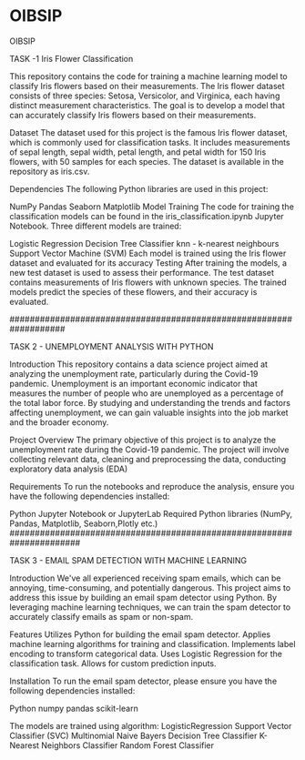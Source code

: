 # OIBSIP
OIBSIP

TASK -1 Iris Flower Classification

This repository contains the code for training a machine learning model to classify Iris flowers based on their measurements. The Iris flower dataset consists of three species: Setosa, Versicolor, and Virginica, each having distinct measurement characteristics. The goal is to develop a model that can accurately classify Iris flowers based on their measurements.

Dataset
The dataset used for this project is the famous Iris flower dataset, which is commonly used for classification tasks. It includes measurements of sepal length, sepal width, petal length, and petal width for 150 Iris flowers, with 50 samples for each species. The dataset is available in the repository as iris.csv.

Dependencies
The following Python libraries are used in this project:

NumPy
Pandas
Seaborn
Matplotlib
Model Training
The code for training the classification models can be found in the iris_classification.ipynb Jupyter Notebook. Three different models are trained:

Logistic Regression
Decision Tree Classifier
knn - k-nearest neighbours
Support Vector Machine (SVM)
Each model is trained using the Iris flower dataset and evaluated for its accuracy
Testing
After training the models, a new test dataset is used to assess their performance. The test dataset contains measurements of Iris flowers with unknown species. The trained models predict the species of these flowers, and their accuracy is evaluated.

###################################################################

TASK 2 - UNEMPLOYMENT ANALYSIS WITH PYTHON

Introduction
This repository contains a data science project aimed at analyzing the unemployment rate, particularly during the Covid-19 pandemic. Unemployment is an important economic indicator that measures the number of people who are unemployed as a percentage of the total labor force. By studying and understanding the trends and factors affecting unemployment, we can gain valuable insights into the job market and the broader economy.

Project Overview
The primary objective of this project is to analyze the unemployment rate during the Covid-19 pandemic. The project will involve collecting relevant data, cleaning and preprocessing the data, conducting exploratory data analysis (EDA)

Requirements
To run the notebooks and reproduce the analysis, ensure you have the following dependencies installed:

Python 
Jupyter Notebook or JupyterLab
Required Python libraries (NumPy, Pandas, Matplotlib, Seaborn,Plotly etc.)
######################################################################

TASK 3 - EMAIL SPAM DETECTION WITH MACHINE LEARNING

Introduction
We've all experienced receiving spam emails, which can be annoying, time-consuming, and potentially dangerous. This project aims to address this issue by building an email spam detector using Python. By leveraging machine learning techniques, we can train the spam detector to accurately classify emails as spam or non-spam.

Features
Utilizes Python for building the email spam detector. Applies machine learning algorithms for training and classification. Implements label encoding to transform categorical data. Uses Logistic Regression for the classification task. Allows for custom prediction inputs.

Installation
To run the email spam detector, please ensure you have the following dependencies installed:

Python 
numpy
pandas
scikit-learn

The models are trained using algorithm:
LogisticRegression
Support Vector Classifier (SVC)
Multinomial Naive Bayers
Decision Tree Classifier
K-Nearest Neighbors Classifier
Random Forest Classifier
